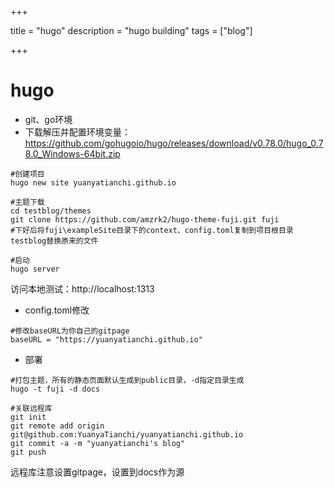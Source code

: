 

+++

title = "hugo"
description = "hugo building"
tags = ["blog"]

+++



# hugo

- git、go环境
- 下载解压并配置环境变量：https://github.com/gohugoio/hugo/releases/download/v0.78.0/hugo_0.78.0_Windows-64bit.zip

```shell
#创建项目
hugo new site yuanyatianchi.github.io

#主题下载
cd testblog/themes
git clone https://github.com/amzrk2/hugo-theme-fuji.git fuji
#下好后将fuji\exampleSite目录下的context、config.toml复制到项目根目录testblog替换原来的文件

#启动
hugo server
```

访问本地测试：http://localhost:1313

- config.toml修改

```shell
#修改baseURL为你自己的gitpage
baseURL = "https://yuanyatianchi.github.io"
```

- 部署

```shell
#打包主题，所有的静态页面默认生成到public目录，-d指定目录生成
hugo -t fuji -d docs

#关联远程库
git init
git remote add origin git@github.com:YuanyaTianchi/yuanyatianchi.github.io
git commit -a -m "yuanyatianchi's blog"
git push
```

远程库注意设置gitpage，设置到docs作为源
